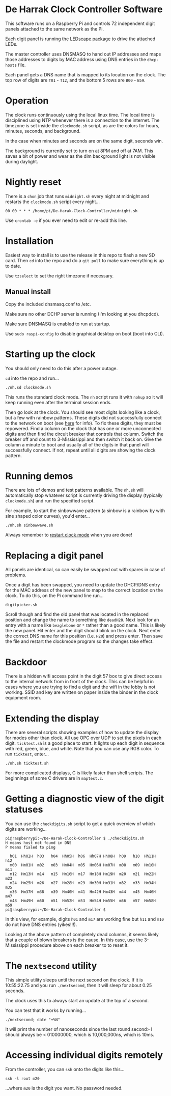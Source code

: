 # De Harrak Clock Controller Software

This software runs on a Raspberry Pi and controls 72 independent digit panels attached to the same network as the Pi. 

Each digit panel is running the [LEDscape package](https://github.com/bigjosh/LEDscape) to drive the attached LEDs.

The master controller uses DNSMASQ to hand out IP addresses and maps those addresses to digits by MAC address using DNS entries in the `dhcp-hosts` file.

Each panel gets a DNS name that is mapped to its location on the clock. The top row of digits are `T01` - `T12`, and the bottom 5 rows are `B00` - `B59`.

# Operation

The clock runs continuously using the local linux time. The local time is disciplined using NTP whenever there is a connection to the internet. The timezone is set inside the `clockmode.sh` script, as are the colors for hours, minutes, seconds, and background. 

In the case when minutes and seconds are on the same digit, seconds win. 

The background is currently set to turn on at 8PM and off at 7AM. This saves a bit of power and wear as the dim background light is not visible during daylight.

# Nightly reset

There is a `chon` job that runs `midnight.sh` every night at midnight and restarts the `clockmode.sh` script every night...

```
00 00 * * * /home/pi/De-Harak-Clock-Controller/midnight.sh
``` 

Use `crontab -e` if you ever need to edit or re-add this line. 


# Installation

Easiest way to install is to use the release in this repo to flash a new SD card. Then `cd` into the repo and do a `git pull` to make sure everything is up to date.

Use `tzselect` to set the right timezone if necessary.

## Manual install

Copy the included dnsmasq.conf to /etc.

Make sure no other DCHP server is running (I'm looking at you dhcpdcd).

Make sure DNSMASQ is enabled to run at startup.

Use `sudo raspi-config` to disable graphical desktop on boot (boot into CLI).

# Starting up the clock

You should only need to do this after a power outage.

`cd` into the repo and run...

`./nh.sd clockmode.sh`

This runs the standard clock mode. The `nh` script runs it with `nohup` so it will keep running even after the terminal session ends. 

Then go look at the clock. You should see most digits looking like a clock, but a few with rainbow patterns. These digits did not successfully connect to the network on boot (see [here](https://groups.google.com/forum/#!topic/beagleboard/9mctrG26Mc8%5B176-200%5D) for info). To fix these digits, they must be repowered. Find a column on the clock that has one or more unconnected digits and then find the circuit breaker that controls that column. Switch the breaker off and count to 3-Mississippi and then switch it back on. Give the column a minute to boot and usually all of the digits in that panel will successfully connect. If not, repeat until all digits are showing the clock pattern. 

# Running demos

There are lots of demos and test patterns available. The `nh.sh` will automatically stop whatever script is currently driving the display (typically `clockmode.sh`) and run the specified script. 

For example, to start the sinbowwave pattern (a sinbow is a rainbow by with sine shaped color curves), you'd enter...

```
./nh.sh sinbowwave.sh
```

Always remember to [restart clock mode](#start) when you are done!
 

# Replacing a digit panel

All panels are identical, so can easily be swapped out with spares in case of problems. 

Once a digit has been swapped, you need to update the DHCP/DNS entry for the MAC address of the new panel to map to the correct location on the clock. To do this, on the Pi command line run...

`digitpicker.sh`

Scroll though and find the old panel that was located in the replaced position and change the name to something like `deadH20`. Next look for an entry with a name like `beaglebone` or `*` rather than a good name. This is likely the new panel. Hit enter and the digit should blink on the clock. Next enter the correct DNS name for this position (i.e. `H20`) and press enter. Then save the file and restart the clockmode program so the changes take effect. 

# Backdoor

There is a hidden wifi access point in the digit 57 box to give direct access to the internal network from in front of the clock. This can be helpful in cases where you are trying to find a digit and the wifi in the lobby is not working.  SSID and key are written on paper inside the binder in the clock equipment room. 

# Extending the display

There are several scripts showing examples of how to update the display for modes other than clock. All use OPC over UDP to set the pixels in each digit. `ticktest.sh` is a good place to start. It lights up each digit in sequence with red, green, blue, and white. Note that you can use any RGB color. To run `ticktest`, enter...

`./nh.sh ticktest.sh`

For more complicated displays, C is likely faster than shell scripts. The beginnings of some C drivers are in `maptest.c`. 

# Getting a diagnostic view of the digit statuses

You can use the `checkdigits.sh` script to get a quick overview of which digits are working...

```
pi@raspberrypi:~/De-Harak-Clock-Controller $ ./checkdigits.sh
H means host not found in DNS
P means fialed to ping

  h01  Hh02H  h03   h04  Hh05H  h06  Hh07H Hh08H  h09   h10  Hh11H  h12
  m00  Hm01H  m02   m03  Hm04H  m05  Hm06H Hm07H  m08   m09  Hm10H  m11
  m12  Hm13H  m14   m15  Hm16H  m17  Hm18H Hm19H  m20   m21  Hm22H  m23
  m24  Hm25H  m26   m27  Hm28H  m29  Hm30H Hm31H  m32   m33  Hm34H  m35
  m36  Hm37H  m38   m39  Hm40H  m41  Hm42H Hm43H  m44   m45  Hm46H  m47
  m48  Hm49H  m50   m51  Hm52H  m53  Hm54H Hm55H  m56   m57  Hm58H  m59
pi@raspberrypi:~/De-Harak-Clock-Controller $

```

In this view, for example, digits `h01` and `m17` are working fine but `h11` and `m10` do not have DNS entries (yikes!!!). 

Looking at the above pattern of completely dead columns, it seems likely that a couple of blown breakers is the cause. In this case, use the 3-Mississippi procedure above on each breaker to to reset it. 

# The `nextsecond` utility

This simple utility sleeps until the next second on the clock. If it is 10:55:22.75 and you run `./nextsecond`, then it will sleep for about 0.25 seconds. 

The clock uses this to always start an update at the top of a second.

You can test that it works by running...

`./nextsecond; date "+%N"`

It will print the number of nanoseconds since the last round second> I should always be < 010000000, which is 10,000,000ns, which is 10ms. 

# Accessing individual digits remotely 

From the controller, you can `ssh` onto the digits like this...

```
ssh -l root m20
```

...where `m20` is the digit you want. No password needed.

